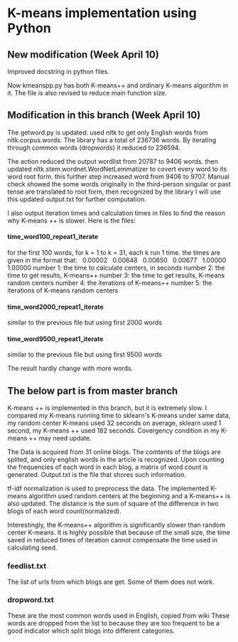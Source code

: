 # K-means implementation using Python

## New modification (Week April 10)
Improved docstring in python files.

Now kmeanspp.py has both K-means++ and ordinary K-means algorithm in it. The file is also revised to reduce main function size.

## Modification in this branch (Week April 10)
The getword.py is updated: used nltk to get only English words from nltk.corpus.words. The library has a total of 236736 words. By iterating through common words (dropwords) it reduced to 236594.

The action reduced the output wordlist from 20787 to 9406 words. then updated nltk.stem.wordnet.WordNetLemmatizer to covert every word to its word root form. this further step increased word from 9406 to 9707. Manual check showed the some words originally in the third-person singular or past tense are translated to root form, then recognized by the library
I will use this updated output.txt for further computation. 

I also output iteration times and calculation times in files to find the reason why K-means ++ is slower. Here is the files:

#### time_word100_repeat1_iterate
for the first 100 words, for k = 1 to k = 31, each k run 1 time. the times are given in the format that:
   0.00002    0.00648    0.00650    0.00677    1.00000    1.00000
number 1: the time to calculate centers, in seconds
number 2: the time to get results, K-means++
number 3: the time to get results, K-means random centers
number 4: the iterations of K-means++
number 5: the iterations of K-means random centers

#### time_word2000_repeat1_iterate
similar to the previous file but using first 2000 words

#### time_word9500_repeat1_iterate
similar to the previous file but using first 9500 words

The result hardly change with more words.

## The below part is from master branch
K-means ++ is implemented in this branch, but it is extremely slow. I compared my K-means running time to sklearn's K-means under same data, my random center K-means used 32 seconds on average, sklearn used 1 second, my K-means ++ used 182 seconds. Covergency condition in my K-means ++ may need update.

The Data is acquired from 31 online blogs. The comtents of the blogs are splited, and only english words in the article is recognized. Upon counting the frequencies of each word in each blog, a matrix of word count is generated. Output.txt is the file that shores such information. 

tf-idf normalization is used to preprocess the data. The implemented K-means algorithm used random centers at the beginning and a K-means++ is also updated. The distance is the sum of square of the difference in two blogs of each word count(normalized). 

Interestingly, the K-means++ algorithm is significantly slower than random center K-means. It is highly possible that because of the small size, the time saved in reduced times of iteration cannot compensate the time used in calculating seed. 

### feedlist.txt
The list of urls from which blogs are get. Some of them does not work.

### dropword.txt
These are the most common words used in English, copied from wiki
These words are dropped from the list to because they are too frequent to be a good indicator which split blogs into different categories.
